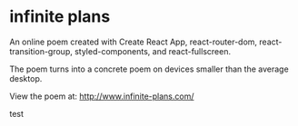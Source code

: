 # infinite plans

An online poem created with Create React App, react-router-dom, react-transition-group, styled-components, and react-fullscreen.

The poem turns into a concrete poem on devices smaller than the average desktop.

View the poem at:
http://www.infinite-plans.com/

test
